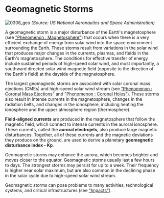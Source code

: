 # Geomagnetic Storms

![0306_geo](./static/0306_geo.jpg)
*(Source: US National Aeronautics and Space Administration)*

A geomagnetic storm is a major disturbance of the Earth's magnetosphere (see <a href="#/en/section/phenomena/earth-magnetosphere">"Phenomenon : Magnetosphere"</a>) that occurs when there is a very efficient exchange of energy from solar wind into the space environment surrounding the Earth. These storms result from variations in the solar wind that produces major changes in the currents, plasmas, and fields in the Earth's magnetosphere.  The conditions for effective transfer of energy include sustained periods of high-speed solar wind, and most importantly, a southward directed solar wind magnetic field (opposite to the direction of the Earth's field) at the dayside of the magnetosphere. 

The largest geomagnetic storms are associated with solar coronal mass ejections (CMEs) and high-speed solar wind stream (see <a href="#/en/section/phenomena/coronal-mass-ejections">"Phenomenon : Coronal Mass Ejections"</a> and <a href="#/en/section/phenomena/coronal-holes">"Phenomenon : Coronal Holes"</a>).  These storms also result in intense currents in the magnetosphere, changes in the radiation belts, and changes in the ionosphere, including heating the ionosphere and the upper atmosphere region (thermosphere).

**Field-aligned currents** are produced in the magnetosphere that follow the magnetic field, which connect to intense currents in the auroral ionosphere. These currents, called the **auroral electrojets**, also produce large magnetic disturbances. Together, all of these currents and the magnetic deviations they produce on the ground, are used to derive a planetary **geomagnetic disturbance index - Kp**.

Geomagnetic storms may enhance the aurora, which becomes brighter and moves closer to the equator.  Geomagnetic storms usually last a few hours to days. The strongest storms may persist for up to a week. Their frequency is higher near solar maximum, but are also common in the declining phase in the solar cycle due to high-speed solar wind stream.

Geomagnetic storms can pose problems to many activities, technological systems, and critical infrastructures (see <a href="#/en/impacts">"Impacts"</a>).
